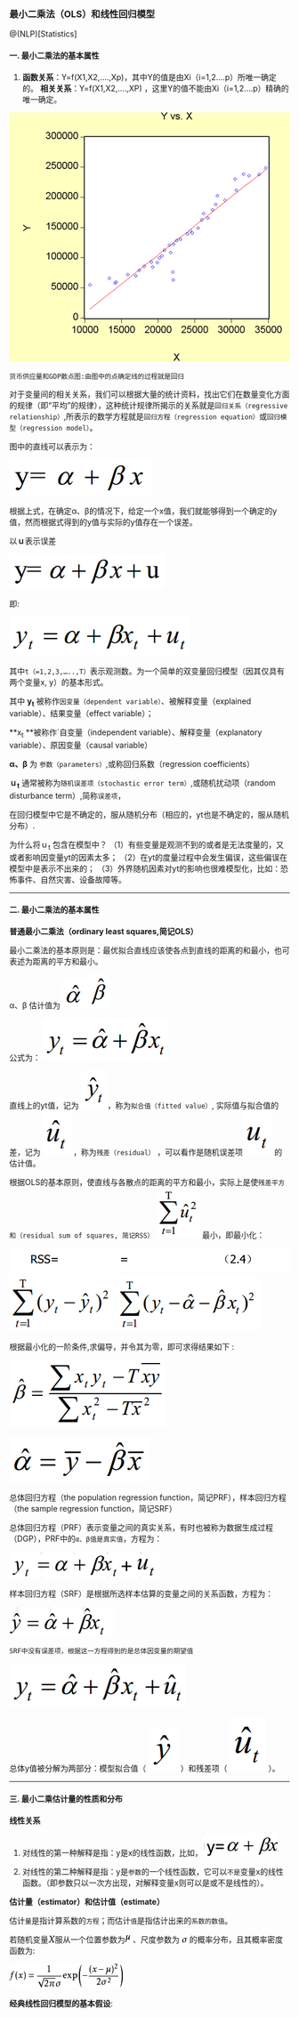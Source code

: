 ### 最小二乘法（OLS）和线性回归模型

@(NLP)[Statistics]


#### 一. 最小二乘法的基本属性

1. **函数关系**：Y=f(X1,X2,….,Xp)，其中Y的值是由Xi（i=1,2….p）所唯一确定的。
   **相关关系**：Y=f(X1,X2,….,XP) ，这里Y的值不能由Xi（i=1,2….p）精确的唯一确定。

![Alt text](img/1462350461142.png)

`货币供应量和GDP散点图:由图中的点确定线的过程就是回归`

对于变量间的相关关系，我们可以根据大量的统计资料，找出它们在数量变化方面的规律（即“平均”的规律），这种统计规律所揭示的关系就是`回归关系（regressive relationship）`,所表示的数学方程就是`回归方程（regression equation）`或`回归模型（regression model）`。

图中的直线可以表示为：

![Alt text](img/1462350945734.png)

根据上式，在确定α、β的情况下，给定一个x值，我们就能够得到一个确定的y值，然而根据式得到的y值与实际的y值存在一个误差。


以**ｕ**表示误差

![Alt text](img/1462351471999.png)

即:

![Alt text](img/1462351481560.png)

其中`t（=1,2,3,…..,T）`表示观测数。为一个简单的双变量回归模型（因其仅具有两个变量x, y）的基本形式。

其中 **y<sub>t</sub>** 被称作`因变量（dependent variable）`、被解释变量（explained variable）、结果变量（effect variable）；

**x<sub>t</sub> **被称作`自变量（independent  variable）、解释变量（explanatory variable）、原因变量（causal variable）

**α、β** 为 `参数（parameters）`,或称回归系数（regression coefficients）

**ｕ<sub>t</sub>** 通常被称为`随机误差项（stochastic error term）`,或随机扰动项（random disturbance term）,简称`误差项`，

在回归模型中它是不确定的，服从随机分布（相应的，yt也是不确定的，服从随机分布）.

为什么将ｕ<sub>t</sub> 包含在模型中？
（1）有些变量是观测不到的或者是无法度量的，又或者影响因变量yt的因素太多；
（2）在yt的度量过程中会发生偏误，这些偏误在模型中是表示不出来的；
（3）外界随机因素对yt的影响也很难模型化，比如：恐怖事件、自然灾害、设备故障等。

-------------------------------------------------

#### 二. 最小二乘法的基本属性

**普通最小二乘法（ordinary least squares,简记OLS）**

最小二乘法的基本原则是：最优拟合直线应该使各点到直线的距离的和最小，也可表述为距离的平方和最小。

α、β 估计值为
![Alt text](img/1462353067034.png) ![Alt text](img/1462353074268.png)

公式为：
![Alt text](img/1462353091402.png)

直线上的yt值，记为  ![Alt text](img/1462353215592.png)，称为`拟合值（fitted value）`, 实际值与拟合值的差，记为 ![Alt text](img/1462353287238.png) ，称为`残差（residual）` ，可以看作是随机误差项![Alt text](img/1462353300386.png) 的估计值。

根据OLS的基本原则，使直线与各散点的距离的平方和最小，实际上是使`残差平方和（residual sum of squares, 简记RSS）`  ![Alt text](img/1462353340228.png) 最小，即最小化：

 ![Alt text](img/1462353377180.png)
 ![Alt text](img/1462353387345.png)
 ![Alt text](img/1462353412107.png)

根据最小化的一阶条件,求偏导，并令其为零，即可求得结果如下 :

![Alt text](img/1462353477870.png)

![Alt text](img/1462353511594.png)

总体回归方程（the population regression function，简记PRF），样本回归方程（the sample regression function，简记SRF）

总体回归方程（PRF）表示变量之间的真实关系，有时也被称为数据生成过程（DGP），PRF中的`α、β值是真实值`，方程为：

![Alt text](img/1462354042332.png)

样本回归方程（SRF）是根据所选样本估算的变量之间的关系函数，方程为：

![Alt text](img/1462354072458.png)

`SRF中没有误差项，根据这一方程得到的是总体因变量的期望值`

![Alt text](img/1462354296607.png)

总体y值被分解为两部分：模型拟合值（ ![Alt text](img/1462354321820.png) ）和残差项（  ![Alt text](img/1462354331386.png)  ）。

------------------------------------------------

#### 三. 最小二乘估计量的性质和分布

**线性关系**

1. 对线性的第一种解释是指：y是x的线性函数，比如，![Alt text](img/1462354449949.png)

2. 对线性的第二种解释是指：y是`参数`的一个线性函数，它可以`不是`变量x的线性函数。（即参数只以一次方出现，对解释变量x则可以是或不是线性的）。

**估计量（estimator）**和**估计值（estimate）**

估计`量`是指计算系数的`方程`；而估计`值`是指估计出来的`系数的数值`。


 若随机变量![Alt text](img/1462354948269.png)服从一个位置参数为![Alt text](img/1462354965511.png)  、尺度参数为 ![Alt text](img/1462354972594.png) 的概率分布，且其概率密度函数为:

![Alt text](img/1462354983130.png)

**经典线性回归模型的基本假设**:









